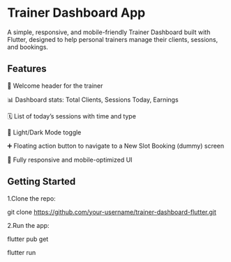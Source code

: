 
# Trainer Dashboard App
A simple, responsive, and mobile-friendly Trainer Dashboard built with Flutter, designed to help personal trainers manage their clients, sessions, and bookings. 
## Features
👋 Welcome header for the trainer

📊 Dashboard stats: Total Clients, Sessions Today, Earnings

🗓️ List of today’s sessions with time and type

🌙 Light/Dark Mode toggle

➕ Floating action button to navigate to a New Slot Booking (dummy) screen

📱 Fully responsive and mobile-optimized UI

## Getting Started

1.Clone the repo:

git clone https://github.com/your-username/trainer-dashboard-flutter.git

2.Run the app:

flutter pub get

flutter run

